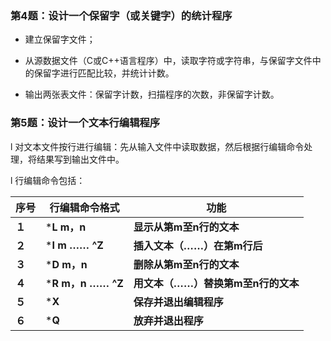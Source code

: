 ### 第4题：设计一个保留字（或关键字）的统计程序

- 建立保留字文件；

- 从源数据文件（C或C++语言程序）中，读取字符或字符串，与保留字文件中的保留字进行匹配比较，并统计计数。

- 输出两张表文件：保留字计数，扫描程序的次数，非保留字计数。

### 第5题：设计一个文本行编辑程序

l 对文本文件按行进行编辑：先从输入文件中读取数据，然后根据行编辑命令处理，将结果写到输出文件中。

l 行编辑命令包括：

| **序号** | **行编辑命令格式**          | **功能**                           |
| -------- | --------------------------- | ---------------------------------- |
| **１**   | ***L m，n**                 | **显示从第m至n行的文本**           |
| **２**   | ***I m**  **……**  **^Z**    | **插入文本（……）在第m行后**        |
| **３**   | ***D m，n**                 | **删除从第m至n行的文本**           |
| **４**   | ***R m，n**  **……**  **^Z** | **用文本（……）替换第m至n行的文本** |
| **５**   | ***X**                      | **保存并退出编辑程序**             |
| **６**   | ***Q**                      | **放弃并退出程序**                 |

